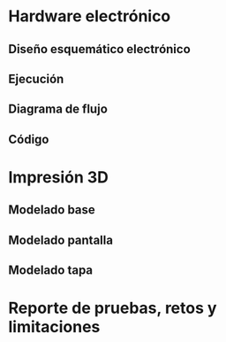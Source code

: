 # Hardware electrónico


## Diseño esquemático electrónico



## Ejecución


## Diagrama de flujo


## Código





# Impresión 3D

## Modelado base


## Modelado pantalla


## Modelado tapa


# Reporte de pruebas, retos y limitaciones
